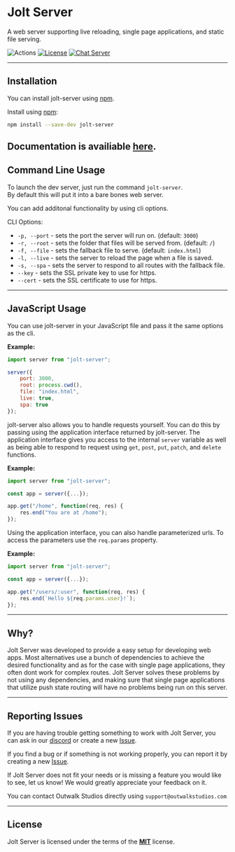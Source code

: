 # Jolt Server

A web server supporting live reloading, single page applications, and static file serving.

![Actions](https://github.com/outwalk-studios/jolt-server/workflows/build/badge.svg)
[![License](https://img.shields.io/badge/license-MIT-green.svg)](https://github.com/outwalk-studios/jolt-server/blob/master/LICENSE)
[![Chat Server](https://img.shields.io/badge/chat-on%20discord-7289da.svg)](https://discord.gg/2wDcVGg)

---

## Installation

You can install jolt-server using [npm](https://www.npmjs.com/package/jolt-server).

Install using [npm](https://www.npmjs.com/package/jolt-server):
```bash
npm install --save-dev jolt-server
```

Documentation is availiable [here](https://outwalk-studios.github.io/jolt-server/).
---

## Command Line Usage

To launch the dev server, just run the command `jolt-server`. </br>
By default this will put it into a bare bones web server.

You can add additonal functionality by using cli options.

CLI Options:
- `-p, --port` - sets the port the server will run on. (default: `3000`)
- `-r, --root` - sets the folder that files will be served from. (default: `/`)
- `-f, --file` - sets the fallback file to serve. (default: `index.html`)
- `-l, --live` - sets the server to reload the page when a file is saved.
- `-s, --spa` - sets the server to respond to all routes with the fallback file.
- `--key` - sets the SSL private key to use for https.
- `--cert` - sets the SSL certificate to use for https.

---

## JavaScript Usage

You can use jolt-server in your JavaScript file and pass it the same options as the cli.

**Example:**
```js
import server from "jolt-server";

server({
    port: 3000,
    root: process.cwd(),
    file: "index.html",
    live: true,
    spa: true
});
```

jolt-server also allows you to handle requests yourself. You can do this by passing using the application interface returned by jolt-server.
The application interface gives you access to the internal `server` variable as well as being able to respond to request using `get`, `post`, `put`, `patch`, and `delete` functions.

**Example:**
```js
import server from "jolt-server";

const app = server({...});

app.get("/home", function(req, res) {
    res.end("You are at /home");
});

```

Using the application interface, you can also handle parameterized urls. To access the parameters use the `req.params` property.

**Example:**
```js
import server from "jolt-server";

const app = server({...});

app.get("/users/:user", function(req, res) {
    res.end(`Hello ${req.params.user}!`);
});
```

---

## Why?

Jolt Server was developed to provide a easy setup for developing web apps.
Most alternatives use a bunch of dependencies to achieve the desired functionality and as for the case with single page applications, they often dont work for complex routes. Jolt Server solves these problems by not using any dependencies, and making sure that single page applications that utilize push state routing will have no problems being run on this server.

---

## Reporting Issues

If you are having trouble getting something to work with Jolt Server, you can ask in our [discord](https://discord.gg/2wDcVGg) or create a new [Issue](https://github.com/outwalk-studios/jolt-server/issues).

If you find a bug or if something is not working properly, you can report it by creating a new [Issue](https://github.com/outwalk-studios/jolt-server/issues).

If Jolt Server does not fit your needs or is missing a feature you would like to see, let us know! We would greatly appreciate your feedback on it.

You can contact Outwalk Studios directly using `support@outwalkstudios.com`

---

## License
Jolt Server is licensed under the terms of the [**MIT**](https://github.com/outwalk-studios/jolt-server/blob/master/LICENSE) license.